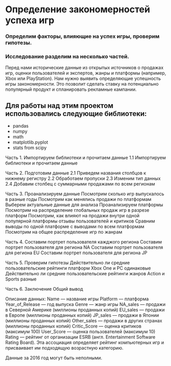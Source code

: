 # Определение закономерностей успеха игр
### Определим факторы, влияющие на успех игры, проверим гипотезы.
### Исследование разделим на несколько частей.

Перед нами исторические данные из открытых источников о продажах игр, оценки пользователей и экспертов, жанры и платформы (например, Xbox или PlayStation). Нам нужно выявить определяющие успешность игры закономерности. Это позволит сделать ставку на потенциально популярный продукт и спланировать рекламные кампании.

## Для работы над этим проектом использовались следующие библиотеки:
- pandas
- numpy
- math
- matplotlib.pyplot
- stats from scipy


Часть 1. Импортируем библиотеки и прочитаем данные
1.1 Импортируем библиотеки и прочитаем данные

Часть 2. Подготовим данные
2.1 Приведем названия столбцов к нижнему регистру
2.2 Обработаем пропуски
2.3 Изменим тип данных
2.4 Добавим столбец с суммарными продажами по всем регионам

Часть 3. Проанализируем данные
    Посмотрим сколько игр выпускалось в разные годы
    Посмотрим как менялись продажи по платформам
    Выберем актуальные данные для анализа
    Проанализируем платформы
    Посмотрим на распределение глобальных продаж игр в разрезе платформ
    Посмотрим, как влияют на продажи внутри одной популярной платформы отзывы пользователей и критиков
    Сравним выводы по одной платформе с выводами по всем платформам
    Посмотрим на общее распределение игр по жанрам

Часть 4. Составим портрет пользователя кажджого региона
    Составим портрет пользователя для региона NA
    Составим портрет пользователя для региона EU
    Составим портрет пользователя для региона JP

Часть 5. Проверим гипотезы
    Действительно ли средние пользовательские рейтинги платформ Xbox One и PC одинаковые
    Действительно ли средние пользовательские рейтинги жанров Action и Sports разные

Часть 6. Заключение
    Общий вывод

Описание данных:
    Name — название игры
    Platform — платформа
    Year_of_Release — год выпуска
    Genre — жанр игры
    NA_sales — продажи в Северной Америке (миллионы проданных копий)
    EU_sales — продажи в Европе (миллионы проданных копий)
    JP_sales — продажи в Японии (миллионы проданных копий)
    Other_sales — продажи в других странах (миллионы проданных копий)
    Critic_Score — оценка критиков (максимум 100)
    User_Score — оценка пользователей (максимум 10)
    Rating — рейтинг от организации ESRB (англ. Entertainment Software Rating Board). Эта ассоциация определяет рейтинг компьютерных игр и присваивает им подходящую возрастную категорию.

Данные за 2016 год могут быть неполными.
